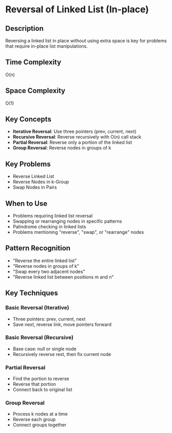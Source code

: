 # Reversal of Linked List (In-place)

## Description
Reversing a linked list in place without using extra space is key for problems that require in-place list manipulations.

## Time Complexity
O(n)

## Space Complexity
O(1)

## Key Concepts
- **Iterative Reversal**: Use three pointers (prev, current, next)
- **Recursive Reversal**: Reverse recursively with O(n) call stack
- **Partial Reversal**: Reverse only a portion of the linked list
- **Group Reversal**: Reverse nodes in groups of k

## Key Problems
- Reverse Linked List
- Reverse Nodes in k-Group
- Swap Nodes in Pairs

## When to Use
- Problems requiring linked list reversal
- Swapping or rearranging nodes in specific patterns
- Palindrome checking in linked lists
- Problems mentioning "reverse", "swap", or "rearrange" nodes

## Pattern Recognition
- "Reverse the entire linked list"
- "Reverse nodes in groups of k"
- "Swap every two adjacent nodes"
- "Reverse linked list between positions m and n"

## Key Techniques

### Basic Reversal (Iterative)
- Three pointers: prev, current, next
- Save next, reverse link, move pointers forward

### Basic Reversal (Recursive)
- Base case: null or single node
- Recursively reverse rest, then fix current node

### Partial Reversal
- Find the portion to reverse
- Reverse that portion
- Connect back to original list

### Group Reversal
- Process k nodes at a time
- Reverse each group
- Connect groups together

